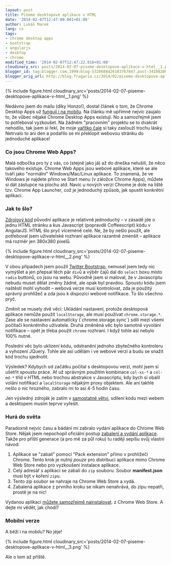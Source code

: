 ```yaml
---
layout: post
title: Píšeme desktopové aplikace v HTML
date: '2014-02-07T12:47:00.001+01:00'
author: Lukáš Marek
lang: cs
tags:
- chrome desktop apps
- bootstrap
- angularjs
- desktop
- chrome
modified_time: '2014-02-07T12:47:22.016+01:00'
cloudinary_src: posts/2014-02-07-piseme-desktopove-aplikace-v-html__1.png
blogger_id: tag:blogger.com,1999:blog-5328688426183767847.post-34108286215423535
blogger_orig_url: http://blog.fragaria.cz/2014/02/piseme-desktopove-aplikace-v-html.html
---
```


{% include figure.html cloudinary_src='posts/2014-02-07-piseme-desktopove-aplikace-v-html__1.png' %}

Nedávno jsem do mailu (díky Honzo\!), dostal článek o tom, že Chrome
Desktop Apps už [fungují i na
mobilu](http://blog.chromium.org/2014/01/run-chrome-apps-on-mobile-using-apache.html).
Na článku mě upřímně nejvíc zaujalo to, že vůbec nějaké Chrome Desktop
Apps existují. No a samozřejmě jsem to potřeboval vyzkoušet.
Na žádném "pracovním" projektu se to dvakrát nehodilo, tak jsem si řekl,
že moje [vařítko čaje](http://tea-clock.com/) si taky zaslouží trochu
lásky. Netrvalo to ani den a podařilo se mi překlopit webovou stránku
do jednoduché aplikace\!

### Co jsou Chrome Web Apps?

Malá odbočka pro ty z vás, co (stejně jako já) až do dneška netušili, že
něco takového existuje.
Chrome Web Apps jsou webové aplikace, které se ale tváří jako "normální"
Windows/Mac/Linux aplikace. To znamená, že ve Windows je najdete přímo
ve Start menu (v záložce Chrome Apps), můžete si dát zástupce na plochu
atd.
Navíc u nových verzí Chrome je dole na liště tzv. Chrome App Launcher,
což je jednoduchý způsob, jak spustit konkrétní
aplikaci.

### Jak to šlo?

[Zdrojový kód](https://github.com/krtek/Tea-clock) původní aplikace je
relativně jednoduchý – v zásadě jde o jednu HTML stránku a kus
Javascript (popravdě Coffeescript) kódu v AngularJS.
HTML šlo pryč víceméně celé. Ne, že by nešlo použít, ale potřeboval jsem
uživatelské rozhraní aplikace razantně zmenšit – aplikace má rozměr jen
380x380
pixelů.

{% include figure.html cloudinary_src='posts/2014-02-07-piseme-desktopove-aplikace-v-html__2.png' %}

V obou případech jsem použil [Twitter
Bootstrap](http://getbootstrap.com/), nemusel jsem tedy nic vymýšlet a
jen přepsal těch pár `div`ů a výběr čajů dal do `select` boxu místo
`radio` buttonů, co jsou na webu.
Původně jsem si maloval, že v Javascriptu nebudu muset dělat změny
žádné, ale opak byl pravdou. Spoustu kódu jsem naštěstí mohl vyhodit
– webová verze musí kontrolovat, zda je použitý správný prohlížeč a
zda jsou k dispozici webové notifikace. To šlo všechno pryč.

Změnit se musely dvě věci: Ukládání nastavení, protože desktopová
aplikace nemůže použít `localStorage`, ale musí používat
`chrome.storage.*`. Zase ale se nastavení automaticky
(\`chrome.storage.sync\`) sdílí mezi všemi počítači konkrétního
uživatele.
Druhá změněná věc bylo samotné vyvolání notifikace – opět je třeba
použít `chrome` rozhraní. I když tohle asi nebylo 100% nutné.

Poslední věc bylo uklizení kódu, odstranění jednoho zbytečného
kontroleru a vyhození JQuery. Tohle ale asi udělám i ve webové verzi a
budu se snažit kód trochu sjednotit.

Výsledek? Kdybych od začátku počítal s desktopovou verzí, mohl jsem si
ušetřit spoustu práce. Ať už správným použitím kombinace `col-xs-*` a
`col-md-*` tříd v HTML nebo trochou abstrakce v Javascriptu, kdy bych si
obalil volání notifikací a `localStorage` nějakým proxy objektem.
Ale ani takhle nešlo o nic hrozného, zabralo mi to asi 4-5 hodin času.

Jen výsledný zdroják je zatím v [samostatné
větvi](https://github.com/krtek/Tea-clock/tree/desktop), sdílení kódu
mezi webem a desktopem musím teprve vyřešit.

### Hurá do světa

Paradoxně nejvíc času a bádání mi zabralo vydání aplikace do Chrome Web
Store. Nějak jsem nepochopil oficiální postup [zabalení a vydání
aplikace](https://developer.chrome.com/apps/publish_app.html).
Takže pro příští generace (a pro mě za půl roku) tu raději sepíšu svůj
vlastní návod:

1.  Aplikace se "zabalí" pomocí "Pack extension" přímo v prohlížeči
    Chrome. Tento krok je nutný *pouze* pro distribuci aplikace mimo
    Chrome Web Store nebo pro vyzkoušení instalace aplikace.
2.  Celý adresář s aplikací se zabalí do `zip` souboru. Soubor
    **manifest.json** musí být v kořeni `zip`u.
3.  Tento zip soubor se nahraje na Chrome Web Store a vydá.
4.  Zabalená aplikace z prvního kroku se nikam nenahrává, do zipu
    nepatří, prostě je na nic\!

Vydanou aplikaci [můžete samozřejmě
nainstalovat](https://chrome.google.com/webstore/detail/tea-clock-for-desktop/jhflnmgjaehakhchnneijfcnpkigcakn?authuser=1&hl=en).
z Chrome Web Store. A dejte mi vědět, jak chodí?

### Mobilní verze

A běží i na mobilu? No
jéje\!

{% include figure.html cloudinary_src='posts/2014-02-07-piseme-desktopove-aplikace-v-html__3.png' %}

Ale o tom až příště.
